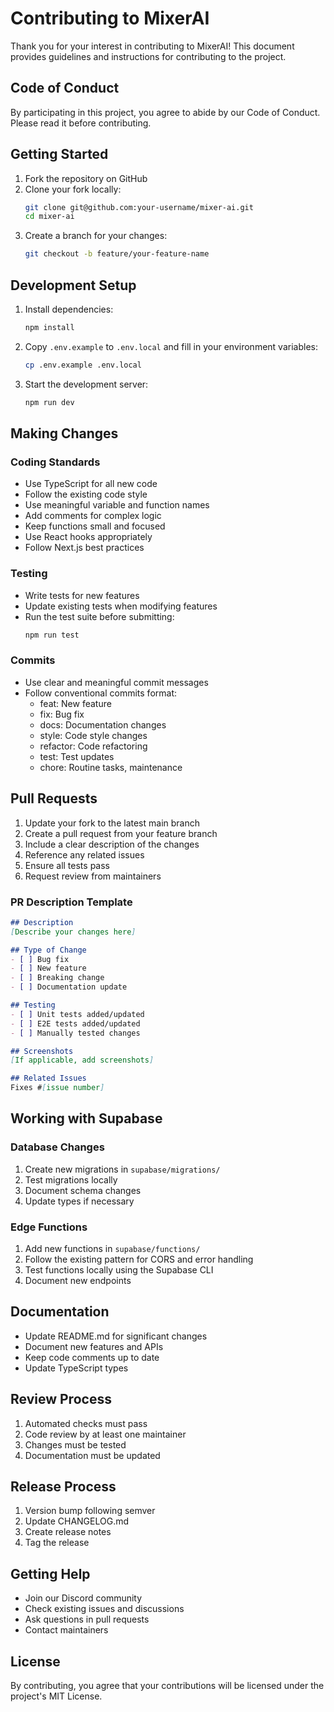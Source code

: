 # Contributing to MixerAI

Thank you for your interest in contributing to MixerAI! This document provides guidelines and instructions for contributing to the project.

## Code of Conduct

By participating in this project, you agree to abide by our Code of Conduct. Please read it before contributing.

## Getting Started

1. Fork the repository on GitHub
2. Clone your fork locally:
   ```bash
   git clone git@github.com:your-username/mixer-ai.git
   cd mixer-ai
   ```
3. Create a branch for your changes:
   ```bash
   git checkout -b feature/your-feature-name
   ```

## Development Setup

1. Install dependencies:
   ```bash
   npm install
   ```

2. Copy `.env.example` to `.env.local` and fill in your environment variables:
   ```bash
   cp .env.example .env.local
   ```

3. Start the development server:
   ```bash
   npm run dev
   ```

## Making Changes

### Coding Standards

- Use TypeScript for all new code
- Follow the existing code style
- Use meaningful variable and function names
- Add comments for complex logic
- Keep functions small and focused
- Use React hooks appropriately
- Follow Next.js best practices

### Testing

- Write tests for new features
- Update existing tests when modifying features
- Run the test suite before submitting:
  ```bash
  npm run test
  ```

### Commits

- Use clear and meaningful commit messages
- Follow conventional commits format:
  - feat: New feature
  - fix: Bug fix
  - docs: Documentation changes
  - style: Code style changes
  - refactor: Code refactoring
  - test: Test updates
  - chore: Routine tasks, maintenance

## Pull Requests

1. Update your fork to the latest main branch
2. Create a pull request from your feature branch
3. Include a clear description of the changes
4. Reference any related issues
5. Ensure all tests pass
6. Request review from maintainers

### PR Description Template

```markdown
## Description
[Describe your changes here]

## Type of Change
- [ ] Bug fix
- [ ] New feature
- [ ] Breaking change
- [ ] Documentation update

## Testing
- [ ] Unit tests added/updated
- [ ] E2E tests added/updated
- [ ] Manually tested changes

## Screenshots
[If applicable, add screenshots]

## Related Issues
Fixes #[issue number]
```

## Working with Supabase

### Database Changes

1. Create new migrations in `supabase/migrations/`
2. Test migrations locally
3. Document schema changes
4. Update types if necessary

### Edge Functions

1. Add new functions in `supabase/functions/`
2. Follow the existing pattern for CORS and error handling
3. Test functions locally using the Supabase CLI
4. Document new endpoints

## Documentation

- Update README.md for significant changes
- Document new features and APIs
- Keep code comments up to date
- Update TypeScript types

## Review Process

1. Automated checks must pass
2. Code review by at least one maintainer
3. Changes must be tested
4. Documentation must be updated

## Release Process

1. Version bump following semver
2. Update CHANGELOG.md
3. Create release notes
4. Tag the release

## Getting Help

- Join our Discord community
- Check existing issues and discussions
- Ask questions in pull requests
- Contact maintainers

## License

By contributing, you agree that your contributions will be licensed under the project's MIT License. 